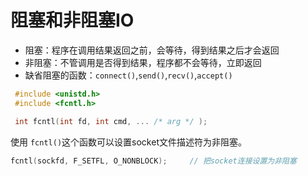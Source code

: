 # 阻塞和非阻塞IO

- 阻塞：程序在调用结果返回之前，会等待，得到结果之后才会返回
- 非阻塞：不管调用是否得到结果，程序都不会等待，立即返回
- 缺省阻塞的函数：`connect()`,`send()`,`recv()`,`accept()`

```c++
 #include <unistd.h>
 #include <fcntl.h>

 int fcntl(int fd, int cmd, ... /* arg */ );

```

使用 `fcntl()`这个函数可以设置socket文件描述符为非阻塞。

```c++
fcntl(sockfd, F_SETFL, O_NONBLOCK);		// 把socket连接设置为非阻塞
```

